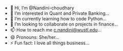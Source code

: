 - 👋 Hi, I’m @Nandini-choudhary
- 👀 I’m interested in Quant and Private Banking...
- 🌱 I’m currently learning how to code Python...
- 💞️ I’m looking to collaborate on projects in finance...
- 📫 How to reach me c.nandini@wustl.edu...
- 😄 Pronouns: She/her...
- ⚡ Fun fact: I love all things business...

<!---
Nandini-choudhary/Nandini-choudhary is a ✨ special ✨ repository because its `README.md` (this file) appears on your GitHub profile.
You can click the Preview link to take a look at your changes.
--->
